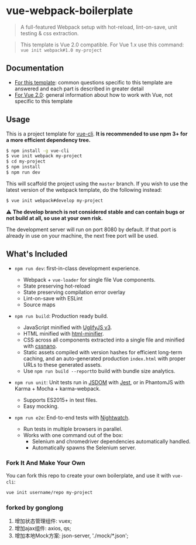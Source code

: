 # vue-webpack-boilerplate

> A full-featured Webpack setup with hot-reload, lint-on-save, unit testing & css extraction.

> This template is Vue 2.0 compatible. For Vue 1.x use this command: `vue init webpack#1.0 my-project`

## Documentation

- [For this template](http://vuejs-templates.github.io/webpack): common questions specific to this template are answered and each part is described in greater detail
- [For Vue 2.0](http://vuejs.org/guide/): general information about how to work with Vue, not specific to this template

## Usage

This is a project template for [vue-cli](https://github.com/vuejs/vue-cli). **It is recommended to use npm 3+ for a more efficient dependency tree.**

``` bash
$ npm install -g vue-cli
$ vue init webpack my-project
$ cd my-project
$ npm install
$ npm run dev
```

This will scaffold the project using the `master` branch. If you wish to use the latest version of the webpack template, do the following instead:

``` bash
$ vue init webpack#develop my-project
```

:warning: **The develop branch is not considered stable and can contain bugs or not build at all, so use at your own risk.**

The development server will run on port 8080 by default. If that port is already in use on your machine, the next free port will be used.

## What's Included

- `npm run dev`: first-in-class development experience.
  - Webpack + `vue-loader` for single file Vue components.
  - State preserving hot-reload
  - State preserving compilation error overlay
  - Lint-on-save with ESLint
  - Source maps

- `npm run build`: Production ready build.
  - JavaScript minified with [UglifyJS v3](https://github.com/mishoo/UglifyJS2/tree/harmony).
  - HTML minified with [html-minifier](https://github.com/kangax/html-minifier).
  - CSS across all components extracted into a single file and minified with [cssnano](https://github.com/ben-eb/cssnano).
  - Static assets compiled with version hashes for efficient long-term caching, and an auto-generated production `index.html` with proper URLs to these generated assets.
  - Use `npm run build --report`to build with bundle size analytics.

- `npm run unit`: Unit tests run in [JSDOM](https://github.com/tmpvar/jsdom) with [Jest](https://facebook.github.io/jest/), or in PhantomJS with Karma + Mocha + karma-webpack.
  - Supports ES2015+ in test files.
  - Easy mocking.

- `npm run e2e`: End-to-end tests with [Nightwatch](http://nightwatchjs.org/).
  - Run tests in multiple browsers in parallel.
  - Works with one command out of the box:
    - Selenium and chromedriver dependencies automatically handled.
    - Automatically spawns the Selenium server.

### Fork It And Make Your Own

You can fork this repo to create your own boilerplate, and use it with `vue-cli`:

``` bash
vue init username/repo my-project
```
### forked by gonglong

1. 增加状态管理组件: vuex;
2. 增加ajax组件: axios, qs;
3. 增加本地Mock方案: json-server, './mock/*.json';
